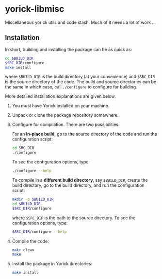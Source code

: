 yorick-libmisc
======

Miscellaneous yorick utils and code stash. Much of it needs a lot of work ...

Installation
------------

In short, building and installing the package can be as quick as:
```sh
cd $BUILD_DIR
$SRC_DIR/configure
make install
```
where `$BUILD_DIR` is the build directory (at your convenience) and `$SRC_DIR`
is the source directory of the code.  The build and source directories
can be the same in which case, call `./configure` to configure for building.

More detailed installation explanations are given below.

1. You must have Yorick installed on your machine.

2. Unpack or clone the package repository somewhere.

3. Configure for compilation.  There are two possibilities:

   For an **in-place build**, go to the source directory of the   code
   and run the configuration script:
   ```sh
   cd SRC_DIR
   ./configure
   ```
   To see the configuration options, type:
   ```sh
   ./configure --help
   ```

   To compile in a **different build directory**, say `$BUILD_DIR`, create the
   build directory, go to the build directory, and run the configuration
   script:
   ```sh
   mkdir -p $BUILD_DIR
   cd $BUILD_DIR
   $SRC_DIR/configure
   ```
   where `$SRC_DIR` is the path to the source directory.
   To see the configuration options, type:
   ```sh
   $SRC_DIR/configure --help
   ```

4. Compile the code:
   ```sh
   make clean
   make
   ```

5. Install the package in Yorick directories:
   ```sh
   make install
   ```
